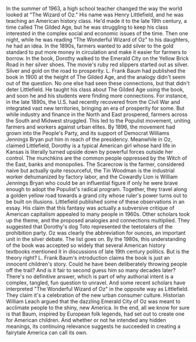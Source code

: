 
In the summer of 1963,
a high school teacher changed the way
the world looked at &quot;The Wizard of Oz.&quot;
His name was Henry Littlefield,
and he was teaching 
an American history class.
He&#39;d made it to the late 19th century,
a time called The Gilded Age,
but he was struggling to keep
his class interested
in the complex social and economic
issues of the time.
Then one night, while he was reading
&quot;The Wonderful Wizard of Oz&quot;
to his daughters,
he had an idea.
In the 1890s, farmers wanted to add silver
to the gold standard
to put more money in circulation
and make it easier for farmers to borrow.
In the book, Dorothy walked to
the Emerald City on the Yellow Brick Road
in her silver shoes.
The movie&#39;s ruby red slippers 
started out as silver.
Silver and gold on the road to prosperity.
L. Frank Baum had published
the book in 1900
at the height of The Gilded Age,
and the analogy didn&#39;t seem
out of the question.
No one else had seen these connections,
but that didn&#39;t deter Littlefield.
He taught his class about The Gilded Age
using the book,
and soon he and his students were
finding more connections.
For instance, in the late 1890s,
the U.S. had recently recovered
from the Civil War
and integrated vast new territories,
bringing an era of prosperity for some.
But while industry and finance
in the North and East prospered,
farmers across the South
and Midwest struggled.
This led to the Populist movement,
uniting farmers and workers against
urban elites.
By 1896, the movement had grown
into the People&#39;s Party,
and its support of Democrat
Williams Jennings Bryan
put him in reach of the presidency.
Meanwhile in Oz, claimed Littlefield,
Dorothy is a typical American girl
whose hard life in Kansas is literally
turned upside down
by powerful forces outside her control.
The munchkins are the common people
oppressed by the Witch of the East,
banks and monopolies.
The Scarecrow is the farmer,
considered naive but actually
quite resourceful,
the Tin Woodman is the industrial worker
dehumanized by factory labor,
and the Cowardly Lion 
is William Jennings Bryan
who could be an influential figure
if only he were brave enough
to adopt the Populist&#39;s radical program.
Together, they travel along
a golden yellow road
towards a grand city whose ruler&#39;s power
turns out to be built on illusions.
Littlefield published some of these
observations in an essay.
His claim that this fantasy was actually
a subversive critique
of American capitalism appealed
to many people in 1960s.
Other scholars took up the theme,
and the proposed analogies
and connections multiplied.
They suggested that Dorothy&#39;s dog Toto
represented the teetotalers
of the prohibition party.
Oz was clearly the abbreviation
for ounces,
an important unit in the silver debate.
The list goes on.
By the 1980s, this understanding
of the book was accepted so widely
that several American history textbooks
mentioned it in discussions of
late 19th century politics.
But is the theory right?
L. Frank Baum&#39;s introduction claims the 
book is just an innocent children&#39;s story.
Could he have been deliberately
throwing people off the trail?
And is it fair to second guess
him so many decades later?
There&#39;s no definitive answer,
which is part of why authorial intent
is a complex, tangled, fun question
to unravel.
And some recent scholars have interpreted
&quot;The Wonderful Wizard of Oz&quot;
in the opposite way as Littlefield.
They claim it&#39;s a celebration of the 
new urban consumer culture.
Historian William Leach argued that
the dazzling Emerald City of Oz
was meant to acclimate people
to the shiny, new America.
In the end, all we know
for sure is that Baum,
inspired by European folk legends,
had set out to create one
for American children.
And whether or not he intended
any hidden meanings,
its continuing relevance suggests
he succeeded
in creating a fairytale
America can call its own.
